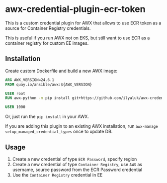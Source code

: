 # awx-credential-plugin-ecr-token

This is a custom credential plugin for AWX that allows to use ECR token as a source for Container Registry credentials.

This is useful if you run AWX not on EKS, but still want to use ECR as a container registry for custom EE images.

## Installation

Create custom Dockerfile and build a new AWX image:

```dockerfile
ARG AWX_VERSION=24.6.1
FROM quay.io/ansible/awx:${AWX_VERSION}

USER root
RUN awx-python -m pip install git+https://github.com/ilyaluk/awx-credential-plugin-ecr-token.git

USER 1000
```

Or, just run the `pip install` in your AWX.

If you are adding this plugin to an existing AWX installation, run `awx-manage setup_managed_credential_types` once to update DB.

## Usage

1. Create a new credential of type `ECR Password`, specify region
2. Create a new credential of type `Container Registry`, use `AWS` as username, source password from the ECR Password credential
3. Use the `Container Registry` credential in EE
